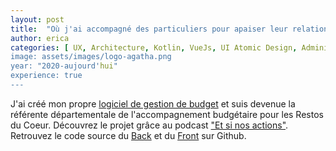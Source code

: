 ```yaml
---
layout: post
title:  "Où j'ai accompagné des particuliers pour apaiser leur relation à l'argent"
author: erica
categories: [ UX, Architecture, Kotlin, VueJs, UI Atomic Design, Administration Système, Marketing, Éducation financière, Communication,  Travail d'équipe, Recrutement et formations, Gestion de projet, Communication, Écoute active et accompagnement individuel]
image: assets/images/logo-agatha.png
year: "2020-aujourd'hui"
experience: true
---
```


J'ai créé mon propre <a href="https://agatha-budget.fr/" target="_blank">logiciel de gestion de budget</a> et suis devenue la référente départementale de l'accompagnement budgétaire pour les Restos du Coeur. Découvrez le projet grâce au podcast <a href="https://podcasts.apple.com/us/podcast/8-erica-delagnier-mieux-g%C3%A9rer-son-budget-pour-r%C3%A9aliser/id1675231225?i=1000611698834" target="_blank">"Et si nos actions"</a>. Retrouvez le code source du <a href="https://github.com/tresorier-by-ermoca/tresorier-back" target="_blank">Back</a> et du <a href="https://github.com/ermoca/tresorier-front" target="_blank">Front</a> sur Github.